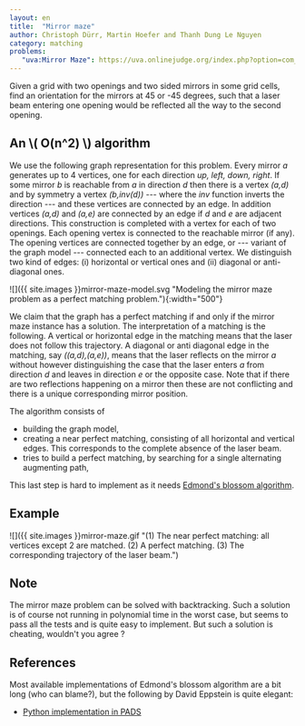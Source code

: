 ```yaml
---
layout: en
title:  "Mirror maze"
author: Christoph Dürr, Martin Hoefer and Thanh Dung Le Nguyen
category: matching
problems:
   "uva:Mirror Maze": https://uva.onlinejudge.org/index.php?option=com_onlinejudge&Itemid=8&page=show_problem&problem=194
---
```


Given a grid with two openings and two sided mirrors in some grid cells, find an orientation for the mirrors at 45 or -45 degrees, such that a laser beam entering one opening would be reflected all the way to the second opening.

## An \\( O(n^2) \\) algorithm

We use the following graph representation for this problem.  Every mirror *a* generates up to 4 vertices, one for each direction *up, left, down, right*.  If some mirror *b* is reachable from *a* in direction *d* then there is a vertex *(a,d)* and by symmetry a vertex *(b,inv(d))* --- where the *inv* function inverts the direction --- and these vertices are connected by an edge. In addition vertices *(a,d)* and *(a,e)* are connected by an edge if *d* and *e* are adjacent directions.  This construction is completed with a vertex for each of two openings. Each opening vertex is connected to the reachable mirror (if any).  The opening vertices are connected together by an edge, or --- variant of the graph model --- connected each to an additional vertex.  We distinguish two kind of edges: (i) horizontal or vertical ones and (ii) diagonal or anti-diagonal ones.

![]({{ site.images }}mirror-maze-model.svg "Modeling the mirror maze problem as a perfect matching problem."){:width="500"}

We claim that the graph has a perfect matching if and only if the mirror maze instance has a solution.  The interpretation of a matching is the following.  A vertical or horizontal edge in the matching means that the laser does not follow this trajectory.  A diagonal or anti diagonal edge in the matching, say *((a,d),(a,e))*, means that the laser reflects on the mirror *a* without however distinguishing the case that the laser enters *a* from direction *d* and leaves in direction *e* or the opposite case.  Note that if there are two reflections happening on a mirror then these are not conflicting and there is a unique corresponding mirror position.


The algorithm consists of

- building the graph model,
- creating a near perfect matching, consisting of all horizontal and vertical edges. This corresponds to the complete absence of the laser beam.
- tries to build a perfect matching, by searching for a single alternating augmenting path,

This last step is hard to implement as it needs [Edmond's blossom algorithm](https://en.wikipedia.org/wiki/Blossom_algorithm).

## Example

![]({{ site.images }}mirror-maze.gif "(1) The near perfect matching: all vertices except 2 are matched. (2) A perfect matching. (3) The corresponding trajectory of the laser beam.")


## Note

The mirror maze problem can be solved with backtracking.  Such a solution is of course not running in polynomial time in the worst case, but seems to pass all the tests and is quite easy to implement.  But such a solution is cheating, wouldn't you agree ?


## References

Most available implementations of Edmond's blossom algorithm are a bit long (who can blame?), but the following by David Eppstein is quite elegant:

- [Python implementation in PADS](https://www.ics.uci.edu/~eppstein/PADS/CardinalityMatching.py)


